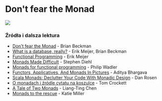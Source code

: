 # Don't fear the Monad

![](http://image.spreadshirtmedia.net/image-server/v1/products/115205650/views/1,width=350,height=350,appearanceId=5.png)

### Źródła i dalsza lektura
* [Don't fear the Monad](https://channel9.msdn.com/Shows/Going+Deep/Brian-Beckman-Dont-fear-the-Monads) - Brian Beckman
* [What is a database, really?](https://channel9.msdn.com/Series/Beckman-Meijer-Overdrive/Brian-Beckman-and-Erik-Meijer-What-is-a-database-really) - Erik Meijer, Brian Beckman
* [Functional Programming](https://channel9.msdn.com/Shows/Going+Deep/Erik-Meijer-Functional-Programming) - Erik Meijer
* [Monads Made Difficult](http://www.stephendiehl.com/posts/monads.html) - Stephen Diehl
* [Monads for functional programming](http://homepages.inf.ed.ac.uk/wadler/papers/marktoberdorf/baastad.pdf) - Philip Wadler
* [Functors, Applicatives, And Monads In Pictures](http://adit.io/posts/2013-04-17-functors,_applicatives,_and_monads_in_pictures.html) - Aditya Bhargava
* [Scala Monads: Declutter Your Code With Monadic Design](https://www.youtube.com/watch?v=Mw_Jnn_Y5iA) - Dan Rosen
* [O monadach i źródle cytatu na koszulce](http://stackoverflow.com/a/3870310/572370) - Tom Crockett
* [A Tale of Two Monads](http://www.slideshare.net/funthr/a-tale-of-two-monads) - Liang-Ting Chen
* [Monads to the rescue](monads.codemiller.com/) - Katie Miller